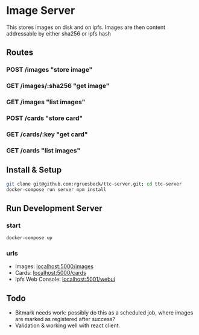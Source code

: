 # Image Server
This stores images on disk and on ipfs.
Images are then content addressable by either sha256 or ipfs hash

## Routes
### POST /images "store image"
### GET /images/:sha256 "get image"
### GET /images "list images"

### POST /cards "store card"
### GET /cards/:key "get card"
### GET /cards "list images"

## Install & Setup
```sh
git clone git@github.com:rgruesbeck/ttc-server.git; cd ttc-server
docker-compose run server npm install
```

## Run Development Server
### start
```sh
docker-compose up
```

### urls
- Images: [localhost:5000/images](http://localhost:5000/images)
- Cards: [localhost:5000/cards](http://localhost:5000/cards)
- Ipfs Web Console: [localhost:5001/webui](http://localhost:5001/webui)

## Todo
- Bitmark needs work: possibly do this as a scheduled job, where images are marked as registered after success?
- Validation & working well with react client.
